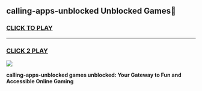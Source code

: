 
## calling-apps-unblocked Unblocked Games👋
<h3>
<a href="https://news.freeplayer.one?title=calling-apps-unblocked&ref=16F">CLICK TO PLAY</a></h3>
<hr>

<h3>
<a href="https://news.freeplayer.one?title=calling-apps-unblocked&ref=16F">CLICK 2 PLAY</a>
  
</h3>

<a href="https://news.freeplayer.one?title=calling-apps-unblocked&ref=16F/"><img src="https://clearcache.store/games.png"></a>


**calling-apps-unblocked games unblocked: Your Gateway to Fun and Accessible Online Gaming**
